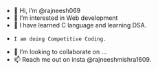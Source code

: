 - 👋 Hi, I’m @rajneesh069
- 👀 I’m interested in Web development
- 🌱 I have learned C language and learning DSA.
-     I am doing Competitive Coding.
- 💞️ I’m looking to collaborate on ...
- 📫 Reach me out on insta @rajneeshmishra1609.
